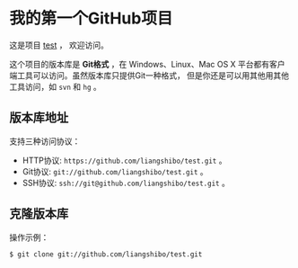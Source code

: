 # 我的第一个GitHub项目

这是项目 [test](https://github.com/liangshibo/test) ，
欢迎访问。

这个项目的版本库是 **Git格式** ，在 Windows、Linux、Mac OS X
平台都有客户端工具可以访问。虽然版本库只提供Git一种格式，
但是你还是可以用其他用其他工具访问，如 ``svn`` 和 ``hg`` 。

## 版本库地址

支持三种访问协议：

* HTTP协议: `https://github.com/liangshibo/test.git` 。
* Git协议: `git://github.com/liangshibo/test.git` 。
* SSH协议: `ssh://git@github.com/liangshibo/test.git` 。

## 克隆版本库

操作示例：

    $ git clone git://github.com/liangshibo/test.git

